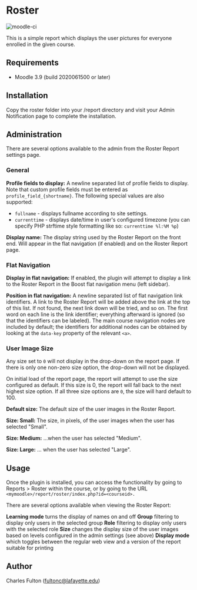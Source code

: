 # Roster

![moodle-ci](https://github.com/LafColITS/moodle-report_roster/workflows/moodle-ci/badge.svg?branch=MOODLE_37_STABLE)

This is a simple report which displays the user pictures for everyone enrolled in the given course.

## Requirements
- Moodle 3.9 (build 2020061500 or later)

## Installation
Copy the roster folder into your /report directory and visit your Admin Notification page to complete the installation.

## Administration
There are several options available to the admin from the Roster Report settings page.

### General

**Profile fields to display:** A newline separated list of profile fields to display. Note that custom profile fields must be entered as `profile_field_{shortname}`. The following special values are also supported:

* `fullname` - displays fullname according to site settings.
* `currenttime` - displays date/time in user's configured timezone (you can specify PHP strftime style formatting like so: `currenttime %l:%M %p`)

**Display name:** The display string used by the Roster Report on the front end. Will appear in the flat navigation (if enabled) and on the Roster Report page.

### Flat Navigation

**Display in flat navigation:** If enabled, the plugin will attempt to display a link to the Roster Report in the Boost flat navigation menu (left sidebar).

**Position in flat navigation:** A newline separated list of flat navigation link identifiers. A link to the Roster Report will be added above the link at the top of this list. If not found, the next link down will be tried, and so on. The first word on each line is the link identifier; everything afterward is ignored (so that the identifiers can be labeled). The main course navigation nodes are included by default; the identifiers for additional nodes can be obtained by looking at the `data-key` property of the relevant `<a>`.

### User Image Size

Any size set to `0` will not display in the drop-down on the report page. If there is only one non-zero size option, the drop-down will not be displayed.

On initial load of the report page, the report will attempt to use the size configured as default. If this size is 0, the report will fall back to the next highest size option. If all three size options are `0`, the size will hard default to 100.

**Default size:** The default size of the user images in the Roster Report.

**Size: Small:** The size, in pixels, of the user images when the user has selected "Small".

**Size: Medium:** ...when the user has selected "Medium".

**Size: Large:** ... when the user has selected "Large".

## Usage
Once the plugin is installed, you can access the functionality by going to
Reports > Roster within the course, or by going to the URL `<mymoodle>/report/roster/index.php?id=<courseid>.`

There are several options available when viewing the Roster Report:

**Learning mode** turns the display of names on and off
**Group** filtering to display only users in the selected group
**Role** filtering to display only users with the selected role
**Size** changes the display size of the user images based on levels configured in the admin settings (see above)
**Display mode** which toggles between the regular web view and a version of the report suitable for printing

## Author
Charles Fulton (fultonc@lafayette.edu)
